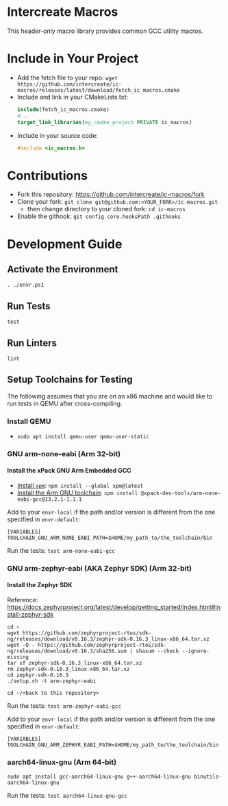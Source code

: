 # Intercreate Macros

This header-only macro library provides common GCC utility macros.

# Include in Your Project

* Add the fetch file to your repo: `wget https://github.com/intercreate/ic-macros/releases/latest/download/fetch_ic_macros.cmake`
* Include and link in your CMakeLists.txt:
  ```cmake
  include(fetch_ic_macros.cmake)
  #...
  target_link_libraries(my_cmake_project PRIVATE ic_macros)
  ```
* Include in your source code: 
  ```c
  #include <ic_macros.h>
  ```

# Contributions

* Fork this repository: https://github.com/intercreate/ic-macros/fork
* Clone your fork: `git clone git@github.com:<YOUR_FORK>/ic-macros.git`
  * then change directory to your cloned fork: `cd ic-macros`
* Enable the githook: `git config core.hooksPath .githooks`

# Development Guide

## Activate the Environment

`. ./envr.ps1`

## Run Tests

`test`

## Run Linters

`lint`

## Setup Toolchains for Testing

The following assumes that you are on an x86 machine and would like to run tests in QEMU after cross-compiling.

### Install QEMU

* `sudo apt install qemu-user qemu-user-static`

### GNU arm-none-eabi (Arm 32-bit)

#### Install the xPack GNU Arm Embedded GCC

* [Install `xpm`](https://xpack.github.io/xpm/install/): `npm install --global xpm@latest`
* [Install the Arm GNU toolchain](https://xpack.github.io/dev-tools/arm-none-eabi-gcc/install/): `xpm install @xpack-dev-tools/arm-none-eabi-gcc@13.2.1-1.1.1`

Add to your `envr-local` if the path and/or version is different from the one specified in `envr-default`:

```
[VARIABLES]
TOOLCHAIN_GNU_ARM_NONE_EABI_PATH=$HOME/my_path_to/the_toolchain/bin
```

Run the tests: `test arm-none-eabi-gcc`

### GNU arm-zephyr-eabi (AKA Zephyr SDK) (Arm 32-bit)

#### Install the Zephyr SDK

Reference: https://docs.zephyrproject.org/latest/develop/getting_started/index.html#install-zephyr-sdk

```
cd ~
wget https://github.com/zephyrproject-rtos/sdk-ng/releases/download/v0.16.3/zephyr-sdk-0.16.3_linux-x86_64.tar.xz
wget -O - https://github.com/zephyrproject-rtos/sdk-ng/releases/download/v0.16.3/sha256.sum | shasum --check --ignore-missing
tar xf zephyr-sdk-0.16.3_linux-x86_64.tar.xz
rm zephyr-sdk-0.16.3_linux-x86_64.tar.xz
cd zephyr-sdk-0.16.3
./setup.sh -t arm-zephyr-eabi

cd ~/<back to this repository>
```

Run the tests: `test arm-zephyr-eabi-gcc`

Add to your `envr-local` if the path and/or version is different from the one specified in `envr-default`:

```
[VARIABLES]
TOOLCHAIN_GNU_ARM_ZEPHYR_EABI_PATH=$HOME/my_path_to/the_toolchain/bin
```

### aarch64-linux-gnu (Arm 64-bit)

```
sudo apt install gcc-aarch64-linux-gnu g++-aarch64-linux-gnu binutils-aarch64-linux-gnu
```

Run the tests: `test aarch64-linux-gnu-gcc`
